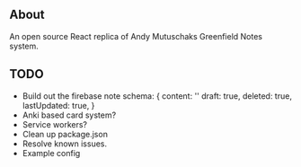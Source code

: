 ## About

An open source React replica of Andy Mutuschaks Greenfield Notes system.

## TODO

- Build out the firebase note schema:
    {
        content: ''
        draft: true,
        deleted: true,
        lastUpdated: true,
    }
- Anki based card system?
- Service workers? 
- Clean up package.json
- Resolve known issues.
- Example config